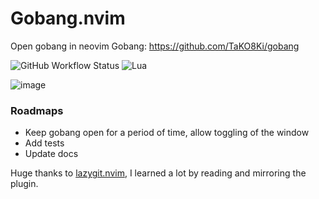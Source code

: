 # Gobang.nvim
Open gobang in neovim
Gobang: https://github.com/TaKO8Ki/gobang

![GitHub Workflow Status](https://img.shields.io/github/actions/workflow/status/icyavocado/gobang.nvim/lint-test.yml?branch=main&style=for-the-badge)
![Lua](https://img.shields.io/badge/Made%20with%20Lua-blueviolet.svg?style=for-the-badge&logo=lua)

![image](https://github.com/icyavocado/gobang.nvim/assets/45118765/c7d2388a-c3e9-4699-be86-e9543c4f6231)

### Roadmaps
- Keep gobang open for a period of time, allow toggling of the window
- Add tests
- Update docs

Huge thanks to [lazygit.nvim](https://github.com/kdheepak/lazygit.nvim), I learned a lot by reading and mirroring the plugin.
